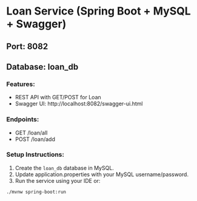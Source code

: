 # Loan Service (Spring Boot + MySQL + Swagger)

## Port: 8082
## Database: loan_db

### Features:
- REST API with GET/POST for Loan
- Swagger UI: http://localhost:8082/swagger-ui.html

### Endpoints:
- GET /loan/all
- POST /loan/add

### Setup Instructions:
1. Create the `loan_db` database in MySQL.
2. Update application.properties with your MySQL username/password.
3. Run the service using your IDE or:
```
./mvnw spring-boot:run
```